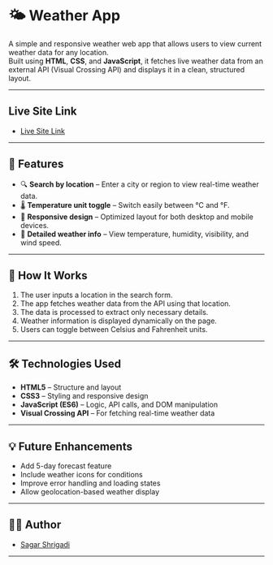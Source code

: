 # 🌤️ Weather App

A simple and responsive weather web app that allows users to view current weather data for any location.  
Built using **HTML**, **CSS**, and **JavaScript**, it fetches live weather data from an external API (Visual Crossing API) and displays it in a clean, structured layout.

---

## Live Site Link 

- [Live Site Link](https://sagar-shrigadi.github.io/Weather-App/)

---

## 🚀 Features

- 🔍 **Search by location** – Enter a city or region to view real-time weather data.  
- 🌡️ **Temperature unit toggle** – Switch easily between °C and °F.  
- 📱 **Responsive design** – Optimized layout for both desktop and mobile devices.  
- 💨 **Detailed weather info** – View temperature, humidity, visibility, and wind speed.  

---

## 🧠 How It Works

1. The user inputs a location in the search form.  
2. The app fetches weather data from the API using that location.  
3. The data is processed to extract only necessary details.  
4. Weather information is displayed dynamically on the page.  
5. Users can toggle between Celsius and Fahrenheit units.

---

## 🛠️ Technologies Used

- **HTML5** – Structure and layout  
- **CSS3** – Styling and responsive design  
- **JavaScript (ES6)** – Logic, API calls, and DOM manipulation  
- **Visual Crossing API** – For fetching real-time weather data

---

## 💡 Future Enhancements

- Add 5-day forecast feature
- Include weather icons for conditions
- Improve error handling and loading states
- Allow geolocation-based weather display

---

## 🧑‍💻 Author

-  [Sagar Shrigadi](https://github.com/sagar-shrigadi)

---